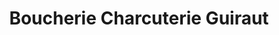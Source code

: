 ---
title: "Boucherie Charcuterie Guiraut"
url: /camon/boucherie-charcuterie-guiraut/
shop: boucherie
---